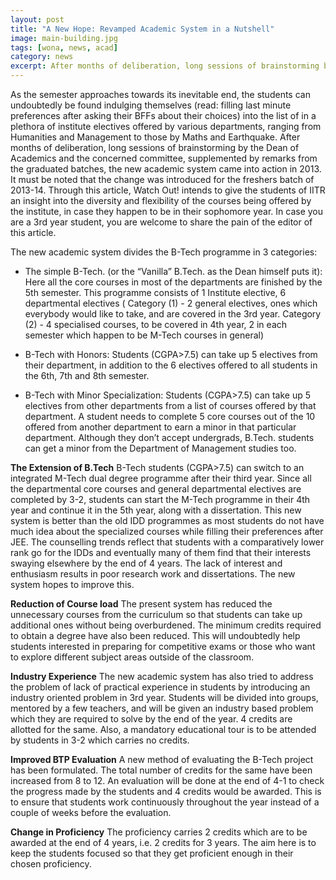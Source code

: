 ```yaml
---
layout: post
title: "A New Hope: Revamped Academic System in a Nutshell"
image: main-building.jpg
tags: [wona, news, acad]
category: news
excerpt: After months of deliberation, long sessions of brainstorming by the Dean of Academics and the concerned committee, supplemented by remarks from the graduated batches, the new academic system came into action in 2013.
---
```

As the semester approaches towards its inevitable end, the students can undoubtedly be found indulging themselves (read: filling last minute preferences after asking their BFFs about their choices) into the list of  in a plethora of institute electives offered by various departments, ranging from Humanities and Management to those by Maths and Earthquake. After months of deliberation, long sessions of brainstorming by the Dean of Academics and the concerned committee, supplemented by remarks from the graduated batches, the new academic system came into action in 2013. It must be noted that the change was introduced for the freshers batch of 2013-14. Through this article, Watch Out! intends to give the students of IITR an insight into the diversity and flexibility of the courses being offered by the institute, in case they happen to be in their sophomore year. In case you are a 3rd year student, you are welcome to share the pain of the editor of this article. 

The new academic system divides the B-Tech programme in 3 categories:


*	The simple B-Tech. (or the “Vanilla” B.Tech. as the Dean himself puts it): Here all the core courses in most of the         	departments are finished by the 5th semester. This programme consists of 1 Institute elective, 6 departmental electives (		Category (1) - 2 general electives, ones which everybody would like to take, and are covered in the 3rd year. Category (2) 		- 4 specialised courses, to be covered in 4th year, 2 in each semester which happen to be M-Tech courses in general)


*   B-Tech with Honors: Students (CGPA>7.5) can take up 5 electives from their department, in addition to the 6 electives       	offered  to all students in the 6th, 7th and 8th semester.


*	B-Tech with Minor Specialization: Students (CGPA>7.5) can take up 5 electives from other departments from a list of courses 	offered by that department. 
	A student needs to complete 5 core courses out of the 10 offered from another department to earn a minor in that particular department. Although they don’t accept undergrads, B.Tech. students can get a minor from the Department of Management studies too.  

__The Extension of B.Tech__
B-Tech students (CGPA>7.5) can switch to an integrated M-Tech dual degree programme after their third year. Since all the departmental core courses and general departmental electives are completed by 3-2, students can start the M-Tech programme in their 4th year and continue it in the 5th year, along with a dissertation. This new system is better than the old IDD programmes as most students do not have much idea about the specialized courses while filling their preferences after JEE. The counselling trends reflect that students with a comparatively lower rank go for the IDDs and eventually many of them find that their interests swaying elsewhere by the end of 4 years. The lack of interest and enthusiasm results in poor research work and dissertations. The new system hopes to improve this. 

__Reduction of Course load__
The present system has reduced the unnecessary courses from the curriculum so that students can take up additional ones without being overburdened. The minimum credits required to obtain a degree have also been reduced. This will undoubtedly help students  interested in preparing for competitive exams or those who want to explore different subject areas outside of the classroom. 


__Industry Experience__
The new academic system has also tried to address the problem of lack of practical experience in students by introducing an industry oriented problem in 3rd year. Students will be divided into groups, mentored by a few teachers, and will be given an industry based problem which they are required to solve by the end of the year. 4 credits are allotted for the same. Also, a mandatory educational tour is to be attended by students in 3-2 which carries no credits.

__Improved BTP Evaluation__
A new method of evaluating the B-Tech project has been formulated. The total number of credits for the same have been increased from 8 to 12. An evaluation will be done at the end of 4-1 to check the progress made by the students and 4 credits would be awarded. This is to ensure that students work continuously throughout the year instead of a couple of weeks before the evaluation.

__Change in Proficiency__
The proficiency carries 2 credits which are to be awarded at the end of 4 years, i.e. 2 credits for 3 years. The aim here is to keep the students focused so that they get proficient enough in their chosen proficiency. 



